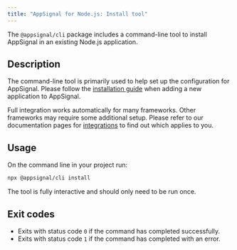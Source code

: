 ```yaml
---
title: "AppSignal for Node.js: Install tool"
---
```


The `@appsignal/cli` package includes a command-line tool to install AppSignal in an existing Node.js application.

## Description

The command-line tool is primarily used to help set up the configuration for AppSignal. Please follow the [installation guide](/guides/new-application.html) when adding a new application to AppSignal.

Full integration works automatically for many frameworks. Other frameworks may require some additional setup. Please refer to our documentation pages for [integrations](/nodejs/integrations/) to find out which applies to you.

## Usage

On the command line in your project run:

```bash
npx @appsignal/cli install
```

The tool is fully interactive and should only need to be run once.

## Exit codes

- Exits with status code `0` if the command has completed successfully.
- Exits with status code `1` if the command has completed with an error.
